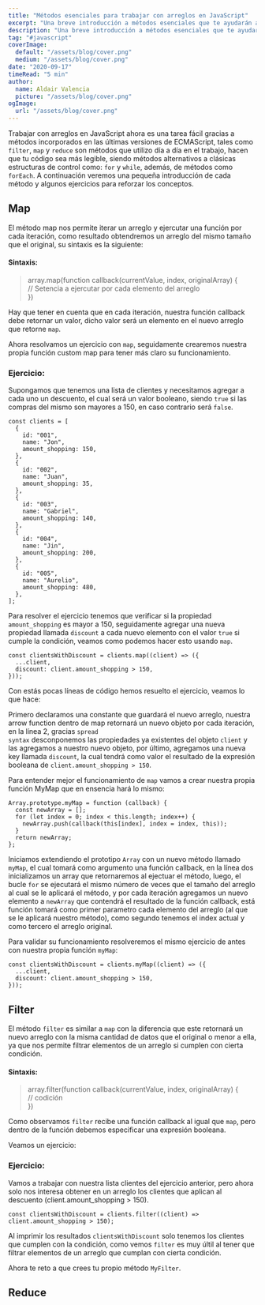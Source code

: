 ```yaml
---
title: "Métodos esenciales para trabajar con arreglos en JavaScript"
excerpt: "Una breve introducción a métodos esenciales que te ayudarán a trabajar con arreglos en JavaScript"
description: "Una breve introducción a métodos esenciales que te ayudarán a trabajar con arreglos en JavaScript"
tag: "#javascript"
coverImage:
  default: "/assets/blog/cover.png"
  medium: "/assets/blog/cover.png"
date: "2020-09-17"
timeRead: "5 min"
author:
  name: Aldair Valencia
  picture: "/assets/blog/cover.png"
ogImage:
  url: "/assets/blog/cover.png"
---
```


Trabajar con arreglos en JavaScript ahora es una tarea fácil gracias a métodos incorporados en las últimas versiones de ECMAScript, tales como <code class="code-mark">filter</code>, <code class="code-mark">map</code> y <code class="code-mark">reduce</code> son métodos que utilizo día a día en el trabajo, hacen que tu código sea más legible, siendo métodos alternativos a clásicas estructuras de control como: <code class="code-mark">for</code> y <code class="code-mark">while</code>, además, de métodos como <code class="code-mark">forEach</code>. A continuación veremos una pequeña introducción de cada método y algunos ejercicios para reforzar los conceptos.

## Map

El método map nos permite iterar un arreglo y ejercutar una función por cada iteración, como resultado obtendremos un arreglo del mismo tamaño que el original, su sintaxis es la siguiente:

#### Sintaxis:

<blockquote class="code-sintaxis">
 <span>array.map(function callback(currentValue, index, originalArray) { <br>
  <span>// Setencia a ejercutar por cada elemento del arreglo</span> <br>
 })<span>
</blockquote>

Hay que tener en cuenta que en cada iteración, nuestra función callback debe retornar un valor, dicho valor será un elemento en el nuevo arreglo que retorne <code class="code-mark">map</code>.

Ahora resolvamos un ejercicio con <code class="code-mark">map</code>, seguidamente crearemos nuestra propia función custom map para tener más claro su funcionamiento.

### Ejercicio:

Supongamos que tenemos una lista de clientes y necesitamos agregar a cada uno un descuento, el cual será un valor booleano, siendo <code class="code-mark">true</code> si las compras del mismo son mayores a 150, en caso contrario será <code class="code-mark">false</code>.

```
const clients = [
  {
    id: "001",
    name: "Jon",
    amount_shopping: 150,
  },
  {
    id: "002",
    name: "Juan",
    amount_shopping: 35,
  },
  {
    id: "003",
    name: "Gabriel",
    amount_shopping: 140,
  },
  {
    id: "004",
    name: "Jin",
    amount_shopping: 200,
  },
  {
    id: "005",
    name: "Aurelio",
    amount_shopping: 480,
  },
];
```

Para resolver el ejercicio tenemos que verificar si la propiedad <code class="code-mark">amount_shopping</code> es mayor a 150, seguidamente agregar una nueva propiedad llamada <code class="code-mark">discount</code> a cada nuevo elemento con el valor <code class="code-mark">true</code> si cumple la condición, veamos como podemos hacer esto usando <code class="code-mark">map</code>.

```
const clientsWithDiscount = clients.map((client) => ({
  ...client,
  discount: client.amount_shopping > 150,
}));
```

Con estás pocas líneas de código hemos resuelto el ejercicio, veamos lo que hace:

Primero declaramos una constante que guardará el nuevo arreglo, nuestra arrow function dentro de map retornará un nuevo objeto por cada iteración, en la línea 2, gracias <code class="code-mark">spread syntax</code> desconponemos las propiedades ya existentes del objeto <code class="code-mark">client</code> y las agregamos a nuestro nuevo objeto, por último, agregamos una nueva key llamada <code class="code-mark">discount</code>, la cual tendrá como valor el resultado de la expresión booleana de <code class="code-mark">client.amount_shopping > 150</code>.

Para entender mejor el funcionamiento de <code class="code-mark">map</code> vamos a crear nuestra propia función MyMap que en ensencia hará lo mismo:

```
Array.prototype.myMap = function (callback) {
  const newArray = [];
  for (let index = 0; index < this.length; index++) {
    newArray.push(callback(this[index], index = index, this));
  }
  return newArray;
};
```

Iniciamos extendiendo el prototipo <code class="code-mark">Array</code> con un nuevo método llamado <code class="code-mark">myMap</code>, el cual tomará como argumento una función callback, en la línea dos inicializamos un array que retornaremos al ejectuar el método, luego, el bucle <code class="code-mark">for</code> se ejecutará el mismo número de veces que el tamaño del arreglo al cual se le aplicará el método, y por cada iteración agregamos un nuevo elemento a <code class="code-mark">newArray</code> que contendrá el resultado de la función callback, está función tomará como primer parametro cada elemento del arreglo (al que se le aplicará nuestro método), como segundo tenemos el index actual y como tercero el arreglo original.

Para validar su funcionamiento resolveremos el mismo ejercicio de antes con nuestra propia función <code class="code-mark">myMap</code>:

```
const clientsWithDiscount = clients.myMap((client) => ({
  ...client,
  discount: client.amount_shopping > 150,
}));
```

## Filter

El método <code class="code-mark">filter</code> es similar a <code class="code-mark">map</code> con la diferencia que este retornará un nuevo arreglo con la misma cantidad de datos que el original o menor a ella, ya que nos permite filtrar elementos de un arreglo si cumplen con cierta condición.

#### Sintaxis:

<blockquote class="code-sintaxis">
 <span>array.filter(function callback(currentValue, index, originalArray) { <br>
  <span>// codición</span> <br>
 })<span>
</blockquote>

Como observamos <code class="code-mark">filter</code> recibe una función callback al igual que <code class="code-mark">map</code>, pero dentro de la función debemos especificar una expresión booleana.

Veamos un ejercicio:

### Ejercicio:

Vamos a trabajar con nuestra lista clientes del ejercicio anterior, pero ahora solo nos interesa obtener en un arreglo los clientes que aplican al descuento (client.amount_shopping > 150).

```
const clientsWithDiscount = clients.filter((client) => client.amount_shopping > 150);
```

Al imprimir los resultados <code class="code-mark">clientsWithDiscount</code> solo tenemos los clientes que cumplen con la condición, como vemos <code class="code-mark">filter</code> es muy últil al tener que filtrar elementos de un arreglo que cumplan con cierta condición.

Ahora te reto a que crees tu propio método <code class="code-mark">MyFilter</code>.

## Reduce
